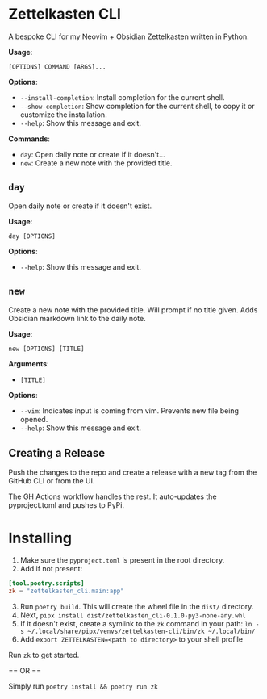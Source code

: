 # Zettelkasten CLI

A bespoke CLI for my Neovim + Obsidian Zettelkasten written in Python.

**Usage**:

```console
[OPTIONS] COMMAND [ARGS]...
```

**Options**:

- `--install-completion`: Install completion for the current shell.
- `--show-completion`: Show completion for the current shell, to copy it or customize the installation.
- `--help`: Show this message and exit.

**Commands**:

- `day`: Open daily note or create if it doesn't...
- `new`: Create a new note with the provided title.

## `day`

Open daily note or create if it doesn't exist.

**Usage**:

```console
day [OPTIONS]
```

**Options**:

- `--help`: Show this message and exit.

## `new`

Create a new note with the provided title. Will prompt if no title given.
Adds Obsidian markdown link to the daily note.

**Usage**:

```console
new [OPTIONS] [TITLE]
```

**Arguments**:

- `[TITLE]`

**Options**:

- `--vim`: Indicates input is coming from vim. Prevents new file being opened.
- `--help`: Show this message and exit.

## Creating a Release

Push the changes to the repo and create a release with a new tag from the GitHub CLI or from the UI.

The GH Actions workflow handles the rest. It auto-updates the pyproject.toml and pushes to PyPi.

# Installing

1. Make sure the `pyproject.toml` is present in the root directory.
2. Add if not present:

```toml
[tool.poetry.scripts]
zk = "zettelkasten_cli.main:app"
```

3. Run `poetry build`. This will create the wheel file in the `dist/` directory.
4. Next, `pipx install dist/zettelkasten_cli-0.1.0-py3-none-any.whl`
5. If it doesn't exist, create a symlink to the `zk` command in your path: `ln -s ~/.local/share/pipx/venvs/zettelkasten-cli/bin/zk ~/.local/bin/`
6. Add `export ZETTELKASTEN=<path to directory>` to your shell profile

Run `zk` to get started.

== OR ==

Simply run `poetry install && poetry run zk`
